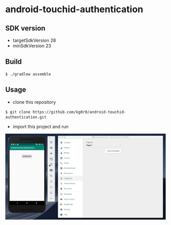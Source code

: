 # android-touchid-authentication
## SDK version
* targetSdkVersion 28
* minSdkVersion 23

## Build
```
$ ./gradlew assemble
```
## Usage
* clone this repository
```
$ git clone https://github.com/kg0r0/android-touchid-authentication.git
```
* import this project and run


![Demo](https://github.com/kg0r0/android-touchid-authentication/blob/gif/images/etgfx-rxz68.gif)
